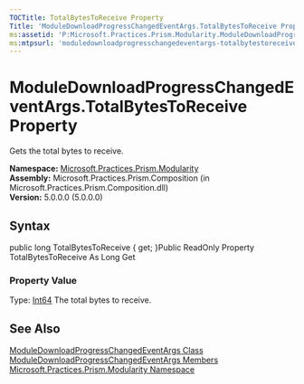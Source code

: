 ```yaml
---
TOCTitle: TotalBytesToReceive Property
Title: 'ModuleDownloadProgressChangedEventArgs.TotalBytesToReceive Property (Microsoft.Practices.Prism.Modularity)'
ms:assetid: 'P:Microsoft.Practices.Prism.Modularity.ModuleDownloadProgressChangedEventArgs.TotalBytesToReceive'
ms:mtpsurl: 'moduledownloadprogresschangedeventargs-totalbytestoreceive-property-mspp-modularity.md'
---
```


# ModuleDownloadProgressChangedEventArgs.TotalBytesToReceive Property

Gets the total bytes to receive.

**Namespace:** [Microsoft.Practices.Prism.Modularity](https://msdn.microsoft.com/library/microsoft.practices.prism.modularity)
**Assembly:** Microsoft.Practices.Prism.Composition (in Microsoft.Practices.Prism.Composition.dll)<br/>
**Version:** 5.0.0.0 (5.0.0.0)

## Syntax
public long TotalBytesToReceive { get; }Public ReadOnly Property TotalBytesToReceive As Long Get
### Property Value

Type: [Int64](http://msdn.microsoft.com/en-us/library/6yy583ek)
The total bytes to receive.

## See Also
[ModuleDownloadProgressChangedEventArgs Class](https://msdn.microsoft.com/library/microsoft.practices.prism.modularity.moduledownloadprogresschangedeventargs)<br/>
[ModuleDownloadProgressChangedEventArgs Members](https://msdn.microsoft.com/allmembers.t:microsoft.practices.prism.modularity.moduledownloadprogresschangedeventargs)<br/>
[Microsoft.Practices.Prism.Modularity Namespace](https://msdn.microsoft.com/library/microsoft.practices.prism.modularity)<br/>